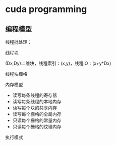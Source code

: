 # cuda programming

## 编程模型

线程批处理：

线程块

(Dx,Dy)二维块，线程索引：(x,y)，线程IO：(x+y*Dx)

线程块栅格

内存模型

* 读写每条线程的寄存器
* 读写每条线程的本地内存
* 读写每个块的共享内存
* 读写每个栅格的全局内存
* 只读每个栅格的常量内存
* 只读每个栅格的纹理内存

执行模式
 
